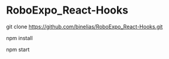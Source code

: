 # RoboExpo_React-Hooks

git clone https://github.com/binelias/RoboExpo_React-Hooks.git

npm install

npm start

